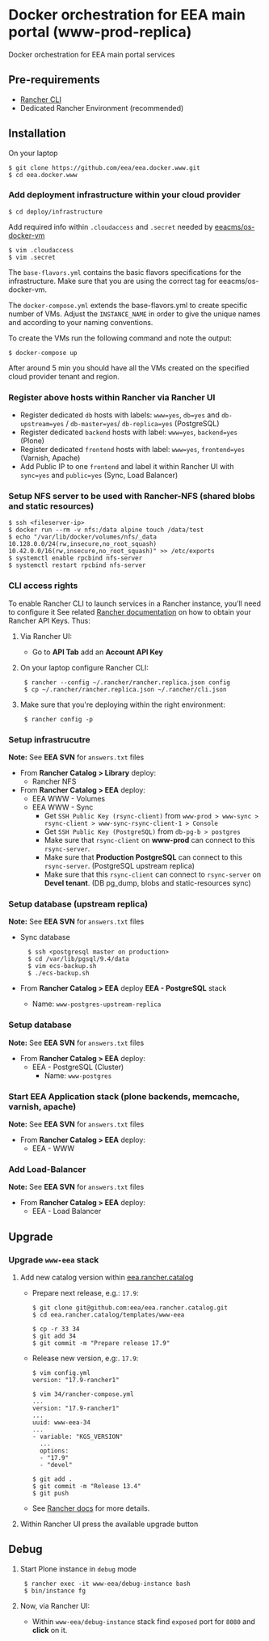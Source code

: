# Docker orchestration for EEA main portal (www-prod-replica)

Docker orchestration for EEA main portal services

## Pre-requirements

* [Rancher CLI](https://docs.rancher.com/rancher/v1.2/en/cli/)
* Dedicated Rancher Environment (recommended)

## Installation

On your laptop

    $ git clone https://github.com/eea/eea.docker.www.git
    $ cd eea.docker.www

### Add deployment infrastructure within your cloud provider

    $ cd deploy/infrastructure

Add required info within `.cloudaccess` and `.secret` needed by [eeacms/os-docker-vm](https://github.com/eea/eea.docker.openstack.host#usage)

    $ vim .cloudaccess
    $ vim .secret

The `base-flavors.yml` contains the basic flavors specifications for the infrastructure. Make sure that you are using the correct tag for eeacms/os-docker-vm.

The `docker-compose.yml` extends the base-flavors.yml to create specific number of VMs. Adjust the `INSTANCE_NAME` in order to give the unique names and according to your naming conventions.

To create the VMs run the following command and note the output:

    $ docker-compose up

After around 5 min you should have all the VMs created on the specified cloud provider tenant and region.

### Register above hosts within Rancher via Rancher UI

* Register dedicated `db` hosts with labels: `www=yes`, `db=yes` and `db-upstream=yes` / `db-master=yes`/ `db-replica=yes` (PostgreSQL)
* Register dedicated `backend` hosts with label: `www=yes`, `backend=yes` (Plone)
* Register dedicated `frontend` hosts with label: `www=yes`, `frontend=yes` (Varnish, Apache)
* Add Public IP to one `frontend` and label it within Rancher UI with `sync=yes` and `public=yes` (Sync, Load Balancer)

### Setup NFS server to be used with Rancher-NFS (shared blobs and static resources)

    $ ssh <fileserver-ip>
    $ docker run --rm -v nfs:/data alpine touch /data/test
    $ echo "/var/lib/docker/volumes/nfs/_data 10.128.0.0/24(rw,insecure,no_root_squash) 10.42.0.0/16(rw,insecure,no_root_squash)" >> /etc/exports
    $ systemctl enable rpcbind nfs-server
    $ systemctl restart rpcbind nfs-server

### CLI access rights

To enable Rancher CLI to launch services in a Rancher instance, you’ll need to configure it
See related [Rancher documentation](http://docs.rancher.com/rancher/v1.3/en/api/v2-beta/access-control/)
on how to obtain your Rancher API Keys. Thus:

1. Via Rancher UI:

    * Go to **API Tab** add an **Account API Key**

2. On your laptop configure Rancher CLI:

        $ rancher --config ~/.rancher/rancher.replica.json config
        $ cp ~/.rancher/rancher.replica.json ~/.rancher/cli.json

3. Make sure that you're deploying within the right environment:

        $ rancher config -p

### Setup infrastrucutre

**Note:** See **EEA SVN** for `answers.txt` files

* From **Rancher Catalog > Library** deploy:
  * Rancher NFS
* From **Rancher Catalog > EEA** deploy:
  * EEA WWW - Volumes
  * EEA WWW - Sync
    * Get `SSH Public Key (rsync-client)` from `www-prod > www-sync > rsync-client > www-sync-rsync-client-1 > Console`
    * Get `SSH Public Key (PostgreSQL)` from `db-pg-b > postgres`
    * Make sure that `rsync-client` on **www-prod** can connect to this `rsync-server`.
    * Make sure that **Production PostgreSQL** can connect to this `rsync-server`. (PostgreSQL upstream replica)
    * Make sure that this `rsync-client` can connect to `rsync-server` on **Devel tenant**. (DB pg_dump, blobs and static-resources sync)

### Setup database (upstream replica)

**Note:** See **EEA SVN** for `answers.txt` files

* Sync database

        $ ssh <postgresql master on production>
        $ cd /var/lib/pgsql/9.4/data
        $ vim ecs-backup.sh
        $ ./ecs-backup.sh

* From **Rancher Catalog > EEA** deploy **EEA - PostgreSQL** stack
  * Name: `www-postgres-upstream-replica`

### Setup database

**Note:** See **EEA SVN** for `answers.txt` files

* From **Rancher Catalog > EEA** deploy:
  * EEA - PostgreSQL (Cluster)
    * Name: `www-postgres`


### Start EEA Application stack (plone backends, memcache, varnish, apache)

**Note:** See **EEA SVN** for `answers.txt` files

* From **Rancher Catalog > EEA** deploy:
  * EEA - WWW

### Add Load-Balancer

**Note:** See **EEA SVN** for `answers.txt` files

* From **Rancher Catalog > EEA** deploy:
  * EEA - Load Balancer


## Upgrade

### Upgrade `www-eea` stack

1. Add new catalog version within [eea.rancher.catalog](https://github.com/eea/eea.rancher.catalog/tree/master/templates/www-eea)

   * Prepare next release, e.g.: `17.9`:
   
        ```
        $ git clone git@github.com:eea/eea.rancher.catalog.git
        $ cd eea.rancher.catalog/templates/www-eea
        
        $ cp -r 33 34
        $ git add 34
        $ git commit -m "Prepare release 17.9"
        ```
    
   * Release new version, e.g:. `17.9`:
   
        ```
        $ vim config.yml
        version: "17.9-rancher1"
        
        $ vim 34/rancher-compose.yml
        ...
        version: "17.9-rancher1"
        ...
        uuid: www-eea-34
        ...
        - variable: "KGS_VERSION"
          ...
          options:
          - "17.9"
          - "devel"
        
        $ git add .
        $ git commit -m "Release 13.4"
        $ git push
        ```
   
   * See [Rancher docs](https://docs.rancher.com/rancher/v1.2/en/catalog/private-catalog/#rancher-catalog-templates) for more details.
   
2. Within Rancher UI press the available upgrade button

## Debug

1. Start Plone instance in `debug` mode

        $ rancher exec -it www-eea/debug-instance bash
        $ bin/instance fg

2. Now, via Rancher UI:

    * Within `www-eea/debug-instance` stack find `exposed` port for `8080` and **click** on it.

